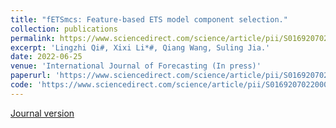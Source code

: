 ```yaml
---
title: "fETSmcs: Feature-based ETS model component selection."
collection: publications
permalink: https://www.sciencedirect.com/science/article/pii/S0169207022000954
excerpt: 'Lingzhi Qi#, Xixi Li*#, Qiang Wang, Suling Jia.'
date: 2022-06-25
venue: 'International Journal of Forecasting (In press)'
paperurl: 'https://www.sciencedirect.com/science/article/pii/S0169207022000954'
code: 'https://www.sciencedirect.com/science/article/pii/S0169207022000954'
---
```

[Journal version](https://www.sciencedirect.com/science/article/pii/S0169207022000954)
